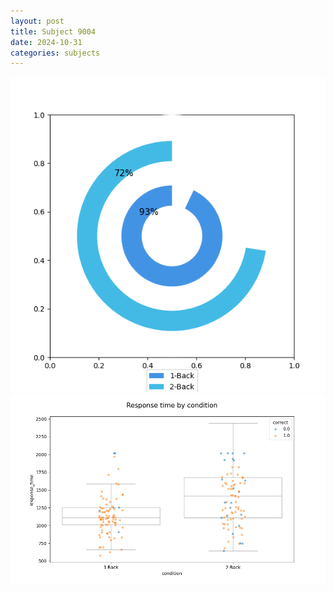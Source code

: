 ```yaml
---
layout: post
title: Subject 9004
date: 2024-10-31
categories: subjects
---
```


![](data/9004/run-3/9004_accuracy_by_condition.png)
![](data/9004/run-3/9004_response_time_by_condition.png)
